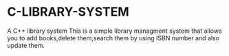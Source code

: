 # C-LIBRARY-SYSTEM
A C++ library system
This is a simple library managment system that allows you to add books,delete them,search them by using ISBN number and also update them.
